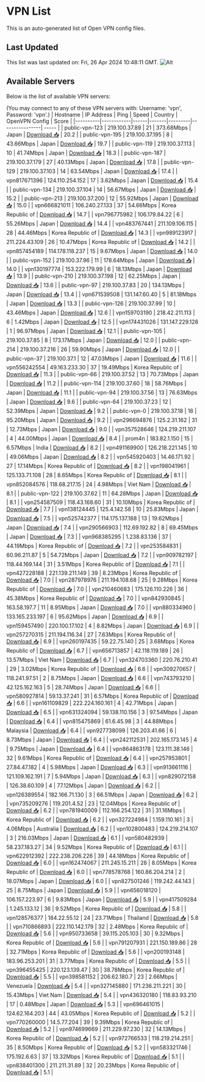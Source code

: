 # VPN List

This is an auto-generated list of Open VPN config files.

## Last Updated

This list was last updated on: Fri, 26 Apr 2024 10:48:11 GMT.
![Alt](https://repobeats.axiom.co/api/embed/186b98318ef1479477931607c1ad7d823f12451f.svg "Repobeats analytics image")

## Available Servers

Below is the list of available VPN servers:

(You may connect to any of these VPN servers with: Username: 'vpn', Password: 'vpn'.)
| Hostname | IP Address | Ping | Speed | Country | OpenVPN Config | Score |
|----------|------------|------|-------|---------|----------------| ----- |
| public-vpn-123 | 219.100.37.89 | 21 | 373.68Mbps | Japan | [Download 📥](./configs/server_0_JP.ovpn) | 20.2 |
| public-vpn-195 | 219.100.37.195 | 8 | 43.66Mbps | Japan | [Download 📥](./configs/server_1_JP.ovpn) | 19.7 |
| public-vpn-119 | 219.100.37.113 | 10 | 41.74Mbps | Japan | [Download 📥](./configs/server_2_JP.ovpn) | 18.3 |
| public-vpn-187 | 219.100.37.179 | 27 | 40.13Mbps | Japan | [Download 📥](./configs/server_3_JP.ovpn) | 17.8 |
| public-vpn-129 | 219.100.37.103 | 14 | 63.54Mbps | Japan | [Download 📥](./configs/server_4_JP.ovpn) | 17.4 |
| vpn817671396 | 124.110.254.152 | 17 | 3.62Mbps | Japan | [Download 📥](./configs/server_5_JP.ovpn) | 15.4 |
| public-vpn-134 | 219.100.37.104 | 14 | 56.67Mbps | Japan | [Download 📥](./configs/server_6_JP.ovpn) | 15.2 |
| public-vpn-213 | 219.100.37.200 | 12 | 55.92Mbps | Japan | [Download 📥](./configs/server_7_JP.ovpn) | 15.0 |
| vpn666821011 | 106.240.27.133 | 37 | 54.66Mbps | Korea Republic of | [Download 📥](./configs/server_8_KR.ovpn) | 14.7 |
| vpn796775982 | 106.179.84.22 | 6 | 55.26Mbps | Japan | [Download 📥](./configs/server_9_JP.ovpn) | 14.4 |
| vpn483767441 | 211.109.106.115 | 28 | 44.46Mbps | Korea Republic of | [Download 📥](./configs/server_10_KR.ovpn) | 14.3 |
| vpn989123917 | 211.224.43.109 | 26 | 10.47Mbps | Korea Republic of | [Download 📥](./configs/server_11_KR.ovpn) | 14.2 |
| vpn857454189 | 114.178.118.237 | 15 | 9.67Mbps | Japan | [Download 📥](./configs/server_12_JP.ovpn) | 14.0 |
| public-vpn-152 | 219.100.37.96 | 11 | 178.64Mbps | Japan | [Download 📥](./configs/server_13_JP.ovpn) | 14.0 |
| vpn130197774 | 153.222.179.99 | 6 | 18.13Mbps | Japan | [Download 📥](./configs/server_14_JP.ovpn) | 13.9 |
| public-vpn-210 | 219.100.37.198 | 12 | 62.25Mbps | Japan | [Download 📥](./configs/server_15_JP.ovpn) | 13.6 |
| public-vpn-97 | 219.100.37.83 | 20 | 134.13Mbps | Japan | [Download 📥](./configs/server_16_JP.ovpn) | 13.4 |
| vpn671539508 | 131.147.60.40 | 5 | 81.18Mbps | Japan | [Download 📥](./configs/server_17_JP.ovpn) | 13.3 |
| public-vpn-126 | 219.100.37.99 | 10 | 43.46Mbps | Japan | [Download 📥](./configs/server_18_JP.ovpn) | 12.6 |
| vpn159703190 | 218.42.211.113 | 6 | 1.42Mbps | Japan | [Download 📥](./configs/server_19_JP.ovpn) | 12.5 |
| vpn174431026 | 131.147.229.128 | 1 | 96.97Mbps | Japan | [Download 📥](./configs/server_20_JP.ovpn) | 12.1 |
| public-vpn-105 | 219.100.37.85 | 8 | 173.17Mbps | Japan | [Download 📥](./configs/server_21_JP.ovpn) | 12.0 |
| public-vpn-214 | 219.100.37.216 | 26 | 59.90Mbps | Japan | [Download 📥](./configs/server_22_JP.ovpn) | 12.0 |
| public-vpn-37 | 219.100.37.1 | 12 | 47.03Mbps | Japan | [Download 📥](./configs/server_23_JP.ovpn) | 11.6 |
| vpn556242554 | 49.163.233.30 | 37 | 19.49Mbps | Korea Republic of | [Download 📥](./configs/server_24_KR.ovpn) | 11.3 |
| public-vpn-66 | 219.100.37.52 | 13 | 70.73Mbps | Japan | [Download 📥](./configs/server_25_JP.ovpn) | 11.2 |
| public-vpn-114 | 219.100.37.60 | 18 | 58.76Mbps | Japan | [Download 📥](./configs/server_26_JP.ovpn) | 11.1 |
| public-vpn-94 | 219.100.37.56 | 13 | 76.63Mbps | Japan | [Download 📥](./configs/server_27_JP.ovpn) | 9.6 |
| public-vpn-64 | 219.100.37.23 | 12 | 52.39Mbps | Japan | [Download 📥](./configs/server_28_JP.ovpn) | 9.2 |
| public-vpn-0 | 219.100.37.18 | 18 | 95.20Mbps | Japan | [Download 📥](./configs/server_29_JP.ovpn) | 9.2 |
| vpn296694876 | 125.2.31.162 | 31 | 12.73Mbps | Japan | [Download 📥](./configs/server_30_JP.ovpn) | 9.0 |
| vpn357528646 | 124.219.211.107 | 4 | 44.00Mbps | Japan | [Download 📥](./configs/server_31_JP.ovpn) | 8.4 |
| prom4n | 183.82.1.150 | 15 | 6.57Mbps | India | [Download 📥](./configs/server_32_IN.ovpn) | 8.2 |
| vpn491169900 | 126.218.221.145 | 10 | 49.06Mbps | Japan | [Download 📥](./configs/server_33_JP.ovpn) | 8.2 |
| vpn545920403 | 14.46.171.92 | 27 | 17.14Mbps | Korea Republic of | [Download 📥](./configs/server_34_KR.ovpn) | 8.2 |
| vpn198041961 | 125.133.71.108 | 28 | 8.65Mbps | Korea Republic of | [Download 📥](./configs/server_35_KR.ovpn) | 8.1 |
| vpn852084576 | 118.68.217.15 | 24 | 4.98Mbps | Viet Nam | [Download 📥](./configs/server_36_VN.ovpn) | 8.1 |
| public-vpn-122 | 219.100.37.62 | 11 | 64.28Mbps | Japan | [Download 📥](./configs/server_37_JP.ovpn) | 8.1 |
| vpn254587509 | 118.43.168.60 | 31 | 10.10Mbps | Korea Republic of | [Download 📥](./configs/server_38_KR.ovpn) | 7.7 |
| vpn138124445 | 125.4.142.58 | 10 | 25.83Mbps | Japan | [Download 📥](./configs/server_39_JP.ovpn) | 7.5 |
| vpn525742377 | 114.175.137.188 | 13 | 19.62Mbps | Japan | [Download 📥](./configs/server_40_JP.ovpn) | 7.4 |
| vpn290566903 | 112.69.192.82 | 8 | 69.45Mbps | Japan | [Download 📥](./configs/server_41_JP.ovpn) | 7.3 |
| vpn968385295 | 1.238.83.136 | 37 | 44.19Mbps | Korea Republic of | [Download 📥](./configs/server_42_KR.ovpn) | 7.2 |
| vpn253584831 | 60.96.211.87 | 5 | 54.72Mbps | Japan | [Download 📥](./configs/server_43_JP.ovpn) | 7.2 |
| vpn909782197 | 118.44.169.144 | 31 | 3.51Mbps | Korea Republic of | [Download 📥](./configs/server_44_KR.ovpn) | 7.1 |
| vpn427228188 | 221.139.211.149 | 39 | 8.23Mbps | Korea Republic of | [Download 📥](./configs/server_45_KR.ovpn) | 7.0 |
| vpn287978976 | 211.194.108.68 | 25 | 9.28Mbps | Korea Republic of | [Download 📥](./configs/server_46_KR.ovpn) | 7.0 |
| vpn210460683 | 175.126.110.226 | 36 | 45.38Mbps | Korea Republic of | [Download 📥](./configs/server_47_KR.ovpn) | 7.0 |
| vpn842930845 | 163.58.197.7 | 11 | 8.95Mbps | Japan | [Download 📥](./configs/server_48_JP.ovpn) | 7.0 |
| vpn880334960 | 133.165.233.197 | 6 | 95.62Mbps | Japan | [Download 📥](./configs/server_49_JP.ovpn) | 6.9 |
| vpn159457490 | 220.100.17.102 | 4 | 8.82Mbps | Japan | [Download 📥](./configs/server_50_JP.ovpn) | 6.9 |
| vpn257270315 | 211.194.116.34 | 27 | 7.63Mbps | Korea Republic of | [Download 📥](./configs/server_51_KR.ovpn) | 6.9 |
| vpn260197435 | 59.22.75.140 | 25 | 3.68Mbps | Korea Republic of | [Download 📥](./configs/server_52_KR.ovpn) | 6.7 |
| vpn656713857 | 42.118.119.189 | 26 | 13.57Mbps | Viet Nam | [Download 📥](./configs/server_53_VN.ovpn) | 6.7 |
| vpn324703360 | 220.76.210.41 | 29 | 3.02Mbps | Korea Republic of | [Download 📥](./configs/server_54_KR.ovpn) | 6.6 |
| vpn309270657 | 118.241.97.51 | 2 | 8.75Mbps | Japan | [Download 📥](./configs/server_55_JP.ovpn) | 6.6 |
| vpn743793210 | 42.125.162.163 | 5 | 28.74Mbps | Japan | [Download 📥](./configs/server_56_JP.ovpn) | 6.6 |
| vpn580927814 | 59.13.37.241 | 31 | 6.57Mbps | Korea Republic of | [Download 📥](./configs/server_57_KR.ovpn) | 6.6 |
| vpn161109829 | 222.224.160.161 | 4 | 42.71Mbps | Japan | [Download 📥](./configs/server_58_JP.ovpn) | 6.5 |
| vpn631324094 | 59.138.110.156 | 3 | 97.54Mbps | Japan | [Download 📥](./configs/server_59_JP.ovpn) | 6.4 |
| vpn815475869 | 61.6.45.98 | 3 | 44.88Mbps | Malaysia | [Download 📥](./configs/server_60_MY.ovpn) | 6.4 |
| vpn927738099 | 126.203.41.66 | 6 | 8.73Mbps | Japan | [Download 📥](./configs/server_61_JP.ovpn) | 6.4 |
| vpn242112531 | 202.165.173.145 | 4 | 9.75Mbps | Japan | [Download 📥](./configs/server_62_JP.ovpn) | 6.4 |
| vpn864863178 | 123.111.38.146 | 32 | 9.61Mbps | Korea Republic of | [Download 📥](./configs/server_63_KR.ovpn) | 6.4 |
| vpn257953801 | 27.84.47.182 | 4 | 5.98Mbps | Japan | [Download 📥](./configs/server_64_JP.ovpn) | 6.3 |
| vpn913661116 | 121.109.162.191 | 7 | 5.94Mbps | Japan | [Download 📥](./configs/server_65_JP.ovpn) | 6.3 |
| vpn829072158 | 126.38.60.109 | 4 | 77.12Mbps | Japan | [Download 📥](./configs/server_66_JP.ovpn) | 6.2 |
| vpn126389554 | 182.166.71.130 | 3 | 66.51Mbps | Japan | [Download 📥](./configs/server_67_JP.ovpn) | 6.2 |
| vpn735209276 | 119.201.4.52 | 23 | 12.04Mbps | Korea Republic of | [Download 📥](./configs/server_68_KR.ovpn) | 6.2 |
| vpn781940009 | 112.166.254.122 | 31 | 31.16Mbps | Korea Republic of | [Download 📥](./configs/server_69_KR.ovpn) | 6.2 |
| vpn327224984 | 1.159.110.161 | 3 | 4.06Mbps | Australia | [Download 📥](./configs/server_70_AU.ovpn) | 6.2 |
| vpn102800483 | 124.219.214.107 | 3 | 216.03Mbps | Japan | [Download 📥](./configs/server_71_JP.ovpn) | 6.1 |
| vpn580482939 | 58.237.183.27 | 34 | 9.52Mbps | Korea Republic of | [Download 📥](./configs/server_72_KR.ovpn) | 6.1 |
| vpn622912392 | 222.238.206.226 | 39 | 44.18Mbps | Korea Republic of | [Download 📥](./configs/server_73_KR.ovpn) | 6.0 |
| vpn162474067 | 211.245.15.211 | 28 | 8.05Mbps | Korea Republic of | [Download 📥](./configs/server_74_KR.ovpn) | 6.0 |
| vpn778578768 | 160.86.204.214 | 2 | 18.07Mbps | Japan | [Download 📥](./configs/server_75_JP.ovpn) | 6.0 |
| vpn827501246 | 119.242.44.143 | 25 | 8.75Mbps | Japan | [Download 📥](./configs/server_76_JP.ovpn) | 5.9 |
| vpn656018120 | 106.157.223.97 | 6 | 9.83Mbps | Japan | [Download 📥](./configs/server_77_JP.ovpn) | 5.9 |
| vpn417509284 | 1.245.133.12 | 36 | 9.52Mbps | Korea Republic of | [Download 📥](./configs/server_78_KR.ovpn) | 5.8 |
| vpn128576377 | 184.22.55.12 | 24 | 23.71Mbps | Thailand | [Download 📥](./configs/server_79_TH.ovpn) | 5.8 |
| vpn710866893 | 222.110.142.179 | 32 | 2.48Mbps | Korea Republic of | [Download 📥](./configs/server_80_KR.ovpn) | 5.6 |
| vpn950733658 | 39.115.205.103 | 30 | 9.32Mbps | Korea Republic of | [Download 📥](./configs/server_81_KR.ovpn) | 5.6 |
| vpn791207931 | 221.150.189.86 | 28 | 32.71Mbps | Korea Republic of | [Download 📥](./configs/server_82_KR.ovpn) | 5.6 |
| vpn200193148 | 183.96.253.201 | 31 | 3.77Mbps | Korea Republic of | [Download 📥](./configs/server_83_KR.ovpn) | 5.5 |
| vpn396455425 | 220.123.139.47 | 30 | 38.78Mbps | Korea Republic of | [Download 📥](./configs/server_84_KR.ovpn) | 5.5 |
| vpn398581152 | 206.62.180.7 | 23 | 2.66Mbps | Venezuela | [Download 📥](./configs/server_85_VE.ovpn) | 5.4 |
| vpn327145880 | 171.236.211.221 | 30 | 15.43Mbps | Viet Nam | [Download 📥](./configs/server_86_VN.ovpn) | 5.4 |
| vpn436320180 | 118.83.93.210 | 17 | 0.48Mbps | Japan | [Download 📥](./configs/server_87_JP.ovpn) | 5.3 |
| vpn696461015 | 124.62.164.203 | 44 | 43.05Mbps | Korea Republic of | [Download 📥](./configs/server_88_KR.ovpn) | 5.2 |
| vpn770260000 | 14.5.77.204 | 39 | 9.39Mbps | Korea Republic of | [Download 📥](./configs/server_89_KR.ovpn) | 5.2 |
| vpn974699669 | 211.229.97.230 | 32 | 14.13Mbps | Korea Republic of | [Download 📥](./configs/server_90_KR.ovpn) | 5.2 |
| vpn972766533 | 118.219.214.251 | 35 | 8.50Mbps | Korea Republic of | [Download 📥](./configs/server_91_KR.ovpn) | 5.2 |
| vpn583321746 | 175.192.6.63 | 37 | 13.32Mbps | Korea Republic of | [Download 📥](./configs/server_92_KR.ovpn) | 5.1 |
| vpn838401300 | 211.211.31.89 | 32 | 20.23Mbps | Korea Republic of | [Download 📥](./configs/server_93_KR.ovpn) | 5.1 |
